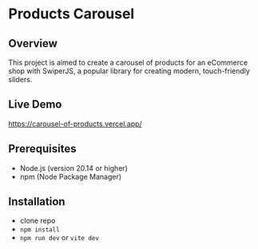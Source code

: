 # Products Carousel

## Overview
This project is aimed to create a carousel of products for an eCommerce shop with SwiperJS, a popular library for creating modern, touch-friendly sliders.

## Live Demo
https://carousel-of-products.vercel.app/

## Prerequisites
- Node.js (version 20.14 or higher)
- npm (Node Package Manager)

## Installation
- clone repo
- `npm install`
- `npm run dev` or `vite dev`